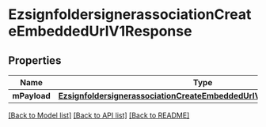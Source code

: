# EzsignfoldersignerassociationCreateEmbeddedUrlV1Response

## Properties
Name | Type | Description | Notes
------------ | ------------- | ------------- | -------------
**mPayload** | [**EzsignfoldersignerassociationCreateEmbeddedUrlV1ResponseMPayload***](EzsignfoldersignerassociationCreateEmbeddedUrlV1ResponseMPayload.md) |  | 

[[Back to Model list]](../README.md#documentation-for-models) [[Back to API list]](../README.md#documentation-for-api-endpoints) [[Back to README]](../README.md)


